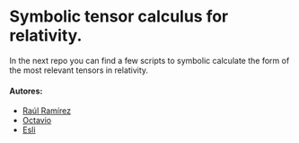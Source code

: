 # Symbolic tensor calculus for relativity.

In the next repo you can find a few scripts to symbolic calculate the form of the most relevant tensors in relativity.

#### Autores:
- [Raúl Ramírez](https://github.com/jatib "jatib")
- [Octavio](https://github.com/ "octavio")
- [Esli](https://github.com/ "esli")
